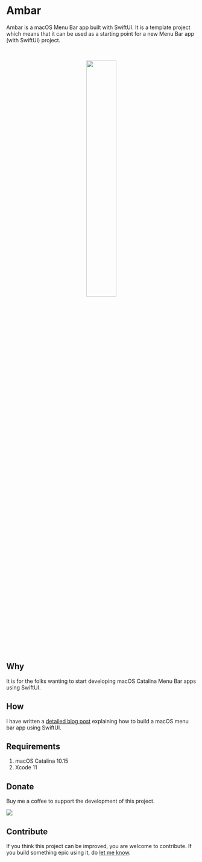 # Ambar
Ambar is a macOS Menu Bar app built with SwiftUI. It is a template project which means that it can be used as a starting point for a new Menu Bar app (with SwiftUI) project.

<br>
<p align="center"><img width=40% src="https://www.dropbox.com/s/feqbxi2f3nrdwl3/Ambar%20Hero.png?raw=1"></p>

## Why
It is for the folks wanting to start developing macOS Catalina Menu Bar apps using SwiftUI.

## How
I have written a [detailed blog post](https://www.anaghsharma.com/blog/macos-menu-bar-app-with-swiftui/) explaining how to build a macOS menu bar app using SwiftUI.

## Requirements
1. macOS Catalina 10.15
2. Xcode 11

## Donate
Buy me a coffee to support the development of this project.

<a href="https://www.buymeacoffee.com/anagh"><img src="https://img.buymeacoffee.com/button-api/?text=Buy me a coffee&emoji=&slug=anagh&button_colour=FFDD00&font_colour=000000&font_family=Poppins&outline_colour=000000&coffee_colour=ffffff"></a>


## Contribute
If you think this project can be improved, you are welcome to contribute. If you build something epic using it, do [let me know](https://twitter.com/AnaghSharma).

